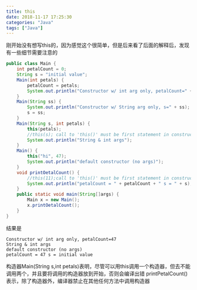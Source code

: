 ```yaml
---
title: this
date: 2018-11-17 17:25:30
categories: "Java"
tags: ["Java"]
---
```

刚开始没有想写this的，因为感觉这个很简单，但是后来看了后面的解释后，发现有一些细节需要注意的

```java
public class Main {
    int petalCount = 0;
    String s = "initial value";
    Main(int petals) {
        petalCount = petals;
        System.out.println("Constructor w/ int arg only, petalCount=" + petalCount);
    }
    Main(String ss) {
        System.out.println("Constructor w/ String arg only, s=" + ss);
        s = ss;
    }
    Main(String s, int petals) {
        this(petals);
        //this(s); call to 'this()' must be first statement in constructor body this.s = s;
        System.out.println("String & int args");
    }
    Main() {
        this("hi", 47);
        System.out.println("default constructor (no args)");
    }
    void printOetalCount() {        
        //this(11);call to 'this()' must be first statement in constructor body
        System.out.println("petalCount = " + petalCount + " s = " + s);
    }
    public static void main(String[]args) {
        Main x = new Main();
        x.printOetalCount();
    }
}
```

结果是

```shell
Constructor w/ int arg only, petalCount=47
String & int args
default constructor (no args)
petalCount = 47 s = initial value
```

构造器Main(String s,int petals)表明，尽管可以用this调用一个构造器，但去不能调用两个，并且要将调用的构造器放到开始，否则会编译出错
printPetalCount()表示，除了构造器外，编译器禁止在其他任何方法中调用构造器

